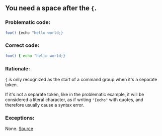 ## You need a space after the `{`.

### Problematic code:

```sh
foo() {echo "hello world;}
```

### Correct code:

```sh
foo() { echo "hello world;}
```
### Rationale:

`{` is only recognized as the start of a command group when it's a separate token.

If it's not a separate token, like in the problematic example, it will be considered a literal character, as if writing `"{echo"` with quotes, and therefore usually cause a syntax error.

### Exceptions:

None.
[Source](https://github.com/koalaman/shellcheck/wiki/SC1054)


